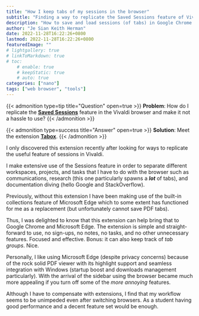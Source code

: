 ```yaml
---
title: "How I keep tabs of my sessions in the browser"
subtitle: "Finding a way to replicate the Saved Sessions feature of Vivaldi in Edge"
description: "How to save and load sessions (of tabs) in Google Chrome or Microsoft Edge."
author: "Je Sian Keith Herman"
date: 2022-11-28T16:22:26+0800
lastmod: 2022-11-28T16:22:26+0800
featuredImage: ""
# lightgallery: true
# linkToMarkdown: true
# toc:
    # enable: true
    # keepStatic: true
    # auto: true
categories: ["nano"]
tags: ["web browser", "tools"]
---
```


<!--more-->

{{< admonition type=tip title="Question" open=true >}}
**Problem**: How do I replicate the **[Saved Sessions](https://help.vivaldi.com/desktop/tabs/session-management/)** feature in the Vivaldi browser and make it not a hassle to use?
{{< /admonition >}}

{{< admonition type=success title="Answer" open=true >}}
**Solution**: Meet the extension **[Tabox](https://www.tabox.co/)**.
{{< /admonition >}}

I only discovered this extension recently after looking for ways to replicate the useful feature of sessions in Vivaldi.

I make extensive use of the Sessions feature in order to separate different workspaces, projects, and tasks that I have to do with the browser such as communications, research (this one particularly spawns a ***lot*** of tabs), and documentation diving (hello Google and StackOverflow).

Previously, without this extension I have been making use of the built-in collections feature of Microsoft Edge which to some extent has functioned for me as a replacement (but unfortunately cannot save PDF tabs).

Thus, I was delighted to know that this extension can help bring that to Google Chrome and Microsoft Edge. The extension is simple and straight-forward to use, no sign-ups, no notes, no tasks, and no other unnecessary features. Focused and effective. Bonus: it can also keep track of *tab groups*. Nice.

Personally, I like using Microsoft Edge (despite privacy concerns) because of the rock solid PDF viewer with its highlight support and seamless integration with Windows (startup boost and downloads management particularly). With the arrival of the sidebar using the browser became much more appealing if you turn off some of the *more annoying* features.

Although I have to compensate with extensions, I find that my workflow seems to be unimpeded even after switching browsers. As a student having good performance and a decent feature set would be enough.
